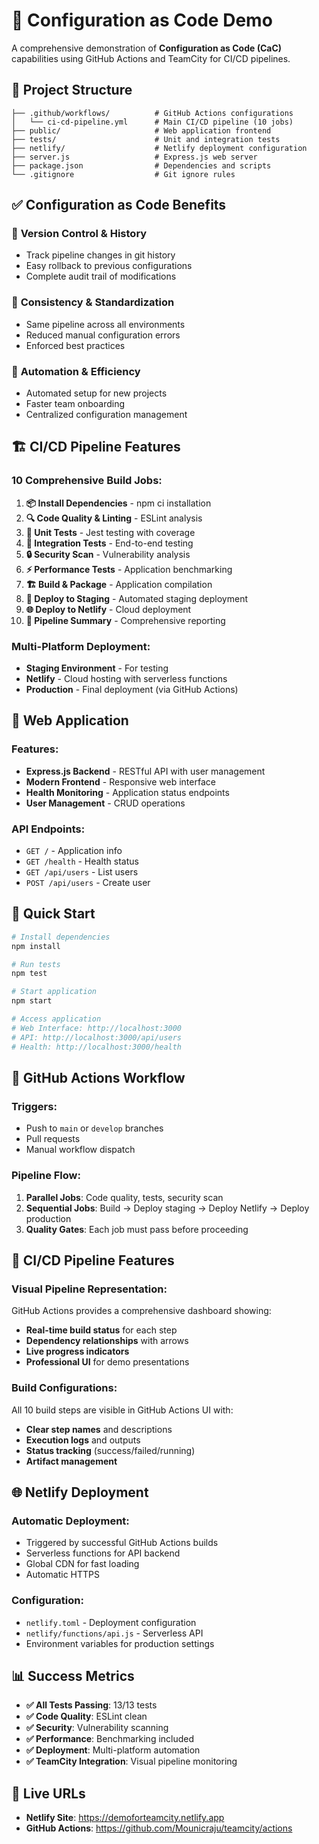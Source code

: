 # 🚀 Configuration as Code Demo

A comprehensive demonstration of **Configuration as Code (CaC)** capabilities using GitHub Actions and TeamCity for CI/CD pipelines.

## 📁 Project Structure

```
├── .github/workflows/          # GitHub Actions configurations
│   └── ci-cd-pipeline.yml      # Main CI/CD pipeline (10 jobs)
├── public/                     # Web application frontend
├── tests/                      # Unit and integration tests
├── netlify/                    # Netlify deployment configuration
├── server.js                   # Express.js web server
├── package.json                # Dependencies and scripts
└── .gitignore                  # Git ignore rules
```

## ✅ Configuration as Code Benefits

### 🔄 **Version Control & History**
- Track pipeline changes in git history
- Easy rollback to previous configurations
- Complete audit trail of modifications

### 🎯 **Consistency & Standardization**
- Same pipeline across all environments
- Reduced manual configuration errors
- Enforced best practices

### 🚀 **Automation & Efficiency**
- Automated setup for new projects
- Faster team onboarding
- Centralized configuration management

## 🏗️ CI/CD Pipeline Features

### **10 Comprehensive Build Jobs:**
1. **📦 Install Dependencies** - npm ci installation
2. **🔍 Code Quality & Linting** - ESLint analysis
3. **🧪 Unit Tests** - Jest testing with coverage
4. **🔗 Integration Tests** - End-to-end testing
5. **🔒 Security Scan** - Vulnerability analysis
6. **⚡ Performance Tests** - Application benchmarking
7. **🏗️ Build & Package** - Application compilation
8. **🚀 Deploy to Staging** - Automated staging deployment
9. **🌐 Deploy to Netlify** - Cloud deployment
10. **📢 Pipeline Summary** - Comprehensive reporting

### **Multi-Platform Deployment:**
- **Staging Environment** - For testing
- **Netlify** - Cloud hosting with serverless functions
- **Production** - Final deployment (via GitHub Actions)

## 🎨 Web Application

### **Features:**
- **Express.js Backend** - RESTful API with user management
- **Modern Frontend** - Responsive web interface
- **Health Monitoring** - Application status endpoints
- **User Management** - CRUD operations

### **API Endpoints:**
- `GET /` - Application info
- `GET /health` - Health status
- `GET /api/users` - List users
- `POST /api/users` - Create user

## 🚀 Quick Start

```bash
# Install dependencies
npm install

# Run tests
npm test

# Start application
npm start

# Access application
# Web Interface: http://localhost:3000
# API: http://localhost:3000/api/users
# Health: http://localhost:3000/health
```

## 🔄 GitHub Actions Workflow

### **Triggers:**
- Push to `main` or `develop` branches
- Pull requests
- Manual workflow dispatch

### **Pipeline Flow:**
1. **Parallel Jobs**: Code quality, tests, security scan
2. **Sequential Jobs**: Build → Deploy staging → Deploy Netlify → Deploy production
3. **Quality Gates**: Each job must pass before proceeding

## 🏢 CI/CD Pipeline Features

### **Visual Pipeline Representation:**
GitHub Actions provides a comprehensive dashboard showing:
- **Real-time build status** for each step
- **Dependency relationships** with arrows
- **Live progress indicators**
- **Professional UI** for demo presentations

### **Build Configurations:**
All 10 build steps are visible in GitHub Actions UI with:
- **Clear step names** and descriptions
- **Execution logs** and outputs
- **Status tracking** (success/failed/running)
- **Artifact management**

## 🌐 Netlify Deployment

### **Automatic Deployment:**
- Triggered by successful GitHub Actions builds
- Serverless functions for API backend
- Global CDN for fast loading
- Automatic HTTPS

### **Configuration:**
- `netlify.toml` - Deployment configuration
- `netlify/functions/api.js` - Serverless API
- Environment variables for production settings

## 📊 Success Metrics

- **✅ All Tests Passing**: 13/13 tests
- **✅ Code Quality**: ESLint clean
- **✅ Security**: Vulnerability scanning
- **✅ Performance**: Benchmarking included
- **✅ Deployment**: Multi-platform automation
- **✅ TeamCity Integration**: Visual pipeline monitoring

## 🔗 Live URLs

- **Netlify Site**: https://demoforteamcity.netlify.app
- **GitHub Actions**: https://github.com/Mounicraju/teamcity/actions
